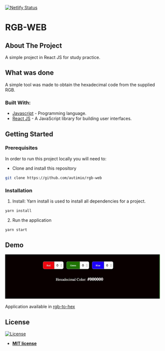 [![Netlify Status](https://api.netlify.com/api/v1/badges/fd4d77a3-56b8-4624-a2a4-f835f9fa4383/deploy-status)](https://app.netlify.com/sites/rgb-to-hex-converter/deploys)

# RGB-WEB

## About The Project

A simple project in React JS for study practice.

## What was done

A simple tool was made to obtain the hexadecimal code from the supplied RGB.

### Built With:

- [Javascript](https://developer.mozilla.org/pt-BR/docs/Web/JavaScript) - Programming language.
- [React JS](https://reactjs.org/) - A JavaScript library for building user interfaces.

## Getting Started

### Prerequisites

In order to run this project locally you will need to:

- Clone and install this repository

```sh
git clone https://github.com/autimio/rgb-web
```

### Installation

1. Install: Yarn install is used to install all dependencies for a project.

```sh
yarn install
```

2. Run the application

```sh
yarn start
```

## Demo

![flagsmap](https://github.com/autimio/rbg-web/blob/master/demo/demo-rgb.gif)

Application available in [rgb-to-hex](https://rgb-to-hex-converter.netlify.app/)

## License

[![License](http://img.shields.io/:license-mit-blue.svg?style=flat-square)](http://badges.mit-license.org)

- **[MIT license](http://opensource.org/licenses/mit-license.php)**
